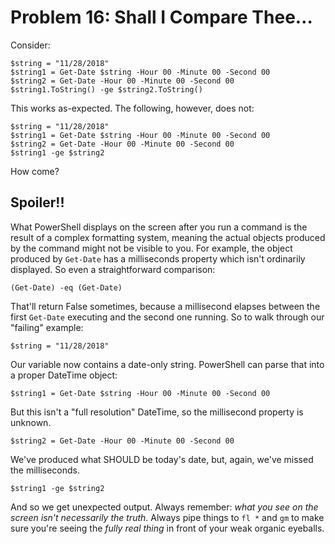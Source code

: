 # Problem 16: Shall I Compare Thee…
Consider:

```
$string = "11/28/2018"
$string1 = Get-Date $string -Hour 00 -Minute 00 -Second 00
$string2 = Get-Date -Hour 00 -Minute 00 -Second 00
$string1.ToString() -ge $string2.ToString()
```

This works as-expected. The following, however, does not:

```
$string = "11/28/2018"
$string1 = Get-Date $string -Hour 00 -Minute 00 -Second 00
$string2 = Get-Date -Hour 00 -Minute 00 -Second 00
$string1 -ge $string2
```

How come?

## Spoiler!! 
What PowerShell displays on the screen after you run a command is the result of a complex formatting system, meaning the actual objects produced by the command might not be visible to you. For example, the object produced by `Get-Date` has a milliseconds property which isn't ordinarily displayed. So even a straightforward comparison:

```
(Get-Date) -eq (Get-Date)
```

That'll return False sometimes, because a millisecond elapses between the first `Get-Date` executing and the second one running. So to walk through our "failing" example:

```
$string = "11/28/2018"
```

Our variable now contains a date-only string. PowerShell can parse that into a proper DateTime object:

```
$string1 = Get-Date $string -Hour 00 -Minute 00 -Second 00
```

But this isn't a "full resolution" DateTime, so the millisecond property is unknown.

```
$string2 = Get-Date -Hour 00 -Minute 00 -Second 00
```

We've produced what SHOULD be today's date, but, again, we've missed the milliseconds.

```
$string1 -ge $string2
```

And so we get unexpected output. Always remember: _what you see on the screen isn't necessarily the truth_. Always pipe things to `fl *` and `gm` to make sure you're seeing the _fully real thing_ in front of your weak organic eyeballs.